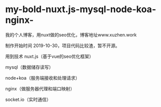 # my-bold-nuxt.js-mysql-node-koa-nginx-
我的个人博客，用nuxt做的seo优化，博客地址www.xuzhen.work

制作开始时间 2019-10-30，项目代码比较渣，暂不开源。

用到技术
nuxt.js（基于vue的seo优化框架）

mysql（数据储存读写）

node+koa（服务端接收和处理请求）

nginx（做服务器代理和端口映射）

socket.io（实时通信）
